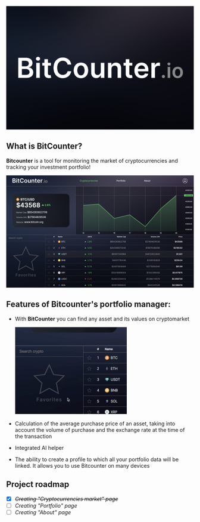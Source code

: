 <img src="./static/Banner.png"/>

## What is BitCounter?

**Bitcounter** is a tool for monitoring the market of cryptocurrencies and tracking your investment portfolio!

<img src="./static/Market page.png" width="622.5px"/>

## Features of Bitcounter's portfolio manager:

- With **BitCounter** you can find any asset and its values on cryptomarket

  <img src="./static/Search-algo.gif" width="300" height="233" />

- Calculation of the average purchase price of an asset, taking into account the volume of purchase and the exchange rate at the time of the transaction
- Integrated AI helper
- The ability to create a profile to which all your portfolio data will be linked. It allows you to use Bitcounter on many devices

## Project roadmap

- [x] ~~_Creating "Cryptocurrencies market" page_~~
- [ ] _Creating "Portfolio" page_
- [ ] _Creating "About" page_

